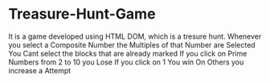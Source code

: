 # Treasure-Hunt-Game
It is a game developed using HTML DOM, which is a tresure hunt. Whenever you select a Composite Number the Multiples of that Number are Selected You Cant select the blocks that are already marked If you click on Prime Numbers from 2 to 10 you Lose If you click on 1 You win On Others you increase a Attempt
